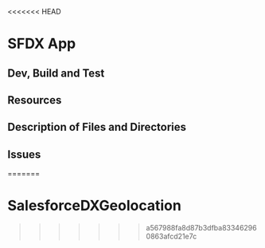 <<<<<<< HEAD
# SFDX  App

## Dev, Build and Test


## Resources


## Description of Files and Directories


## Issues


=======
# SalesforceDXGeolocation
>>>>>>> a567988fa8d87b3dfba833462960863afcd21e7c
